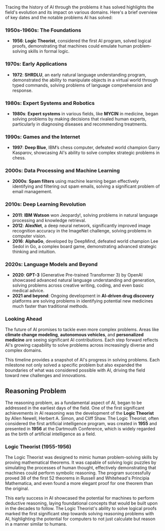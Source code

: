 Tracing the history of AI through the problems it has solved highlights the field's evolution and its impact on various domains. Here's a brief overview of key dates and the notable problems AI has solved:

### 1950s-1960s: The Foundations
- **1956**: **Logic Theorist**, considered the first AI program, solved logical proofs, demonstrating that machines could emulate human problem-solving skills in formal logic.

### 1970s: Early Applications
- **1972**: **SHRDLU**, an early natural language understanding program, demonstrated the ability to manipulate objects in a virtual world through typed commands, solving problems of language comprehension and response.

### 1980s: Expert Systems and Robotics
- **1980s**: **Expert systems** in various fields, like **MYCIN** in medicine, began solving problems by making decisions that rivaled human experts, particularly in diagnosing diseases and recommending treatments.

### 1990s: Games and the Internet
- **1997**: **Deep Blue**, IBM’s chess computer, defeated world champion Garry Kasparov, showcasing AI's ability to solve complex strategic problems in chess.

### 2000s: Data Processing and Machine Learning
- **2000s**: **Spam filters** using machine learning began effectively identifying and filtering out spam emails, solving a significant problem of email management.

### 2010s: Deep Learning Revolution
- **2011**: **IBM Watson** won Jeopardy!, solving problems in natural language processing and knowledge retrieval.
- **2012**: **AlexNet**, a deep neural network, significantly improved image recognition accuracy in the ImageNet challenge, solving problems in computer vision.
- **2016**: **AlphaGo**, developed by DeepMind, defeated world champion Lee Sedol in Go, a complex board game, demonstrating advanced strategic thinking and intuition.

### 2020s: Language Models and Beyond
- **2020**: **GPT-3** (Generative Pre-trained Transformer 3) by OpenAI showcased advanced natural language understanding and generation, solving problems across creative writing, coding, and even basic medical advice.
- **2021 and beyond**: Ongoing development in **AI-driven drug discovery** platforms are solving problems in identifying potential new medicines much faster than traditional methods.

### Looking Ahead
The future of AI promises to tackle even more complex problems. Areas like **climate change modeling**, **autonomous vehicles**, and **personalized medicine** are seeing significant AI contributions. Each step forward reflects AI's growing capability to solve problems across increasingly diverse and complex domains.

This timeline provides a snapshot of AI's progress in solving problems. Each milestone not only solved a specific problem but also expanded the boundaries of what was considered possible with AI, driving the field toward new challenges and innovations.

## Reasoning Problem

The reasoning problem, as a fundamental aspect of AI, began to be addressed in the earliest days of the field. One of the first significant achievements in AI reasoning was the development of the **Logic Theorist** by Allen Newell, Herbert A. Simon, and Cliff Shaw. The Logic Theorist, often considered the first artificial intelligence program, was created in **1955** and presented in **1956** at the Dartmouth Conference, which is widely regarded as the birth of artificial intelligence as a field.

### Logic Theorist (1955-1956)
The Logic Theorist was designed to mimic human problem-solving skills by proving mathematical theorems. It was capable of solving logic puzzles by simulating the processes of human thought, effectively demonstrating that machines could perform symbolic reasoning. The program successfully proved 38 of the first 52 theorems in Russell and Whitehead's Principia Mathematica, and even found a more elegant proof for one theorem than the original.

This early success in AI showcased the potential for machines to perform deductive reasoning, laying foundational concepts that would be built upon in the decades to follow. The Logic Theorist's ability to solve logical proofs marked the first significant step towards solving reasoning problems with AI, highlighting the potential for computers to not just calculate but reason in a manner similar to humans.